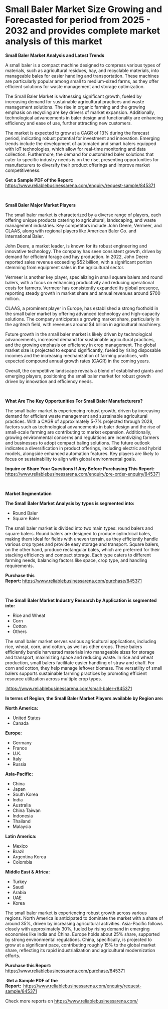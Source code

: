 <p><h1>Small Baler Market Size Growing and Forecasted for period from 2025 - 2032 and provides complete market analysis of this market</h1></p><p><strong>Small Baler Market Analysis and Latest Trends</strong></p>
<p><p>A small baler is a compact machine designed to compress various types of materials, such as agricultural residues, hay, and recyclable materials, into manageable bales for easier handling and transportation. These machines are particularly popular among small to medium-sized farms, as they offer efficient solutions for waste management and storage optimization.</p><p>The Small Baler Market is witnessing significant growth, fueled by increasing demand for sustainable agricultural practices and waste management solutions. The rise in organic farming and the growing emphasis on recycling are key drivers of market expansion. Additionally, technological advancements in baler design and functionality are enhancing efficiency and ease of use, further attracting new customers.</p><p>The market is expected to grow at a CAGR of 13% during the forecast period, indicating robust potential for investment and innovation. Emerging trends include the development of automated and smart balers equipped with IoT technologies, which allow for real-time monitoring and data collection. Furthermore, the demand for customized baler solutions that cater to specific industry needs is on the rise, presenting opportunities for manufacturers to diversify their product offerings and improve market competitiveness.</p></p>
<p><strong>Get a Sample PDF of the Report:&nbsp;</strong> <a href="https://www.reliablebusinessarena.com/enquiry/request-sample/845371?utm_campaign=2747&utm_medium=2&utm_source=Github&utm_content=ia&utm_term=02032025&utm_id=small-baler">https://www.reliablebusinessarena.com/enquiry/request-sample/845371</a></p>
<p>&nbsp;</p>
<p><strong>Small Baler Major Market Players</strong></p>
<p><p>The small baler market is characterized by a diverse range of players, each offering unique products catering to agricultural, landscaping, and waste management industries. Key competitors include John Deere, Vermeer, and CLAAS, along with regional players like American Baler Co. and International Baler.</p><p>John Deere, a market leader, is known for its robust engineering and innovative technology. The company has seen consistent growth, driven by demand for efficient forage and hay production. In 2022, John Deere reported sales revenue exceeding $52 billion, with a significant portion stemming from equipment sales in the agricultural sector.</p><p>Vermeer is another key player, specializing in small square balers and round balers, with a focus on enhancing productivity and reducing operational costs for farmers. Vermeer has consistently expanded its global presence, reporting steady growth in market share and annual revenues around $700 million.</p><p>CLAAS, a prominent player in Europe, has established a strong foothold in the small baler market by offering advanced technology and high-capacity solutions. The company anticipates a growing market share, particularly in the agritech field, with revenues around $4 billion in agricultural machinery.</p><p>Future growth in the small baler market is likely driven by technological advancements, increased demand for sustainable agricultural practices, and the growing emphasis on efficiency in crop management. The global market size is projected to expand significantly, fueled by rising disposable incomes and the increasing mechanization of farming practices, with expected compound annual growth rates (CAGR) in the coming years.</p><p>Overall, the competitive landscape reveals a blend of established giants and emerging players, positioning the small baler market for robust growth driven by innovation and efficiency needs.</p></p>
<p>&nbsp;</p>
<p><strong>What Are The Key Opportunities For Small Baler Manufacturers?</strong></p>
<p><p>The small baler market is experiencing robust growth, driven by increasing demand for efficient waste management and sustainable agricultural practices. With a CAGR of approximately 5-7% projected through 2028, factors such as technological advancements in baler design and the rise of small-scale farming are contributing to market expansion. Additionally, growing environmental concerns and regulations are incentivizing farmers and businesses to adopt compact baling solutions. The future outlook indicates a diversification in product offerings, including electric and hybrid models, alongside enhanced automation features. Key players are likely to focus on sustainability to align with global environmental goals.</p></p>
<p><strong>Inquire or Share Your Questions If Any Before Purchasing This Report:</strong> <a href="https://www.reliablebusinessarena.com/enquiry/pre-order-enquiry/845371?utm_campaign=2747&utm_medium=2&utm_source=Github&utm_content=ia&utm_term=02032025&utm_id=small-baler">https://www.reliablebusinessarena.com/enquiry/pre-order-enquiry/845371</a></p>
<p>&nbsp;</p>
<p><strong>Market Segmentation</strong></p>
<p><strong>The Small Baler Market Analysis by types is segmented into:</strong></p>
<p><ul><li>Round Baler</li><li>Square Baler</li></ul></p>
<p><p>The small baler market is divided into two main types: round balers and square balers. Round balers are designed to produce cylindrical bales, making them ideal for fields with uneven terrain, as they efficiently handle various crop types and provide easy storage and transport. Square balers, on the other hand, produce rectangular bales, which are preferred for their stacking efficiency and compact storage. Each type caters to different farming needs, balancing factors like space, crop type, and handling requirements.</p></p>
<p><strong>Purchase this Report:&nbsp;</strong><a href="https://www.reliablebusinessarena.com/purchase/845371?utm_campaign=2747&utm_medium=2&utm_source=Github&utm_content=ia&utm_term=02032025&utm_id=small-baler">https://www.reliablebusinessarena.com/purchase/845371</a></p>
<p>&nbsp;</p>
<p><strong>The Small Baler Market Industry Research by Application is segmented into:</strong></p>
<p><ul><li>Rice and Wheat</li><li>Corn</li><li>Cotton</li><li>Others</li></ul></p>
<p><p>The small baler market serves various agricultural applications, including rice, wheat, corn, and cotton, as well as other crops. These balers efficiently bundle harvested materials into manageable sizes for storage and transport, maximizing space and reducing waste. In rice and wheat production, small balers facilitate easier handling of straw and chaff. For corn and cotton, they help manage leftover biomass. The versatility of small balers supports sustainable farming practices by promoting efficient resource utilization across multiple crop types.</p></p>
<p><a href="https://www.reliablebusinessarena.com/small-baler-r845371?utm_campaign=2747&utm_medium=2&utm_source=Github&utm_content=ia&utm_term=02032025&utm_id=small-baler">&nbsp;https://www.reliablebusinessarena.com/small-baler-r845371</a></p>
<p><strong>In terms of Region, the Small Baler Market Players available by Region are:</strong></p>
<p>
    <p> <strong> North America: </strong>
        <ul>
            <li>United States</li>
            <li>Canada</li>
        </ul>
        </p> 
    <p> <strong> Europe: </strong>
        <ul>
            <li>Germany</li>
            <li>France</li>
            <li>U.K.</li>
            <li>Italy</li>
            <li>Russia</li>
        </ul>
        </p> 
    <p> <strong> Asia-Pacific: </strong>
        <ul>
            <li>China</li>
            <li>Japan</li>
            <li>South Korea</li>
            <li>India</li>
            <li>Australia</li>
            <li>China Taiwan</li>
            <li>Indonesia</li>
            <li>Thailand</li>
            <li>Malaysia</li>
        </ul>
        </p> 
    <p> <strong> Latin America: </strong>
        <ul>
            <li>Mexico</li>
            <li>Brazil</li>
            <li>Argentina Korea</li>
            <li>Colombia</li>
        </ul>
        </p> 
    <p> <strong> Middle East & Africa: </strong>
        <ul>
            <li>Turkey</li>
            <li>Saudi</li>
            <li>Arabia</li>
            <li>UAE</li>
            <li>Korea</li>
        </ul>
    </p>
    </p>
<p><p>The small baler market is experiencing robust growth across various regions. North America is anticipated to dominate the market with a share of around 35%, driven by increasing agricultural activities. Asia-Pacific follows closely with approximately 30%, fueled by rising demand in emerging economies like India and China. Europe holds about 25% share, supported by strong environmental regulations. China, specifically, is projected to grow at a significant pace, contributing roughly 15% to the global market share, reflecting its rapid industrialization and agricultural modernization efforts.</p></p>
<p><strong>Purchase this Report: </strong><a href="https://www.reliablebusinessarena.com/purchase/845371?utm_campaign=2747&utm_medium=2&utm_source=Github&utm_content=ia&utm_term=02032025&utm_id=small-baler">https://www.reliablebusinessarena.com/purchase/845371</a></p>
<p>&nbsp;<strong>Get a Sample PDF of the Report:&nbsp;&nbsp;</strong><a href="https://www.reliablebusinessarena.com/enquiry/request-sample/845371?utm_campaign=2747&utm_medium=2&utm_source=Github&utm_content=ia&utm_term=02032025&utm_id=small-baler">https://www.reliablebusinessarena.com/enquiry/request-sample/845371</a></p>
<p><strong></strong></p>
<p>Check more reports on <a href="https://www.reliablebusinessarena.com/?utm_campaign=2747&utm_medium=2&utm_source=Github&utm_content=ia&utm_term=02032025&utm_id=small-baler">https://www.reliablebusinessarena.com/</a></p>